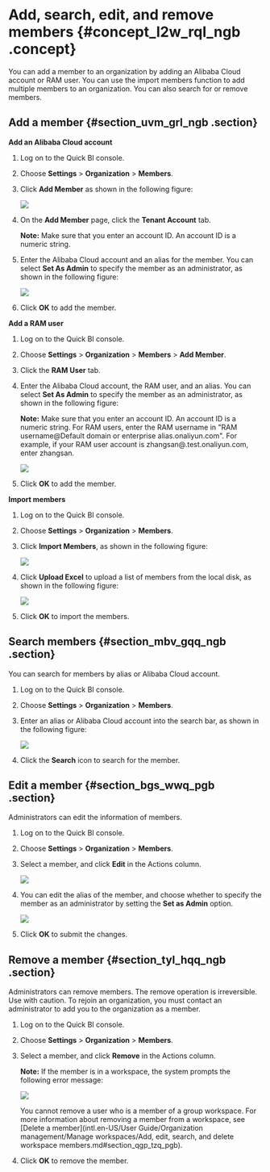 # Add, search, edit, and remove members {#concept_l2w_rql_ngb .concept}

You can add a member to an organization by adding an Alibaba Cloud account or RAM user. You can use the import members function to add multiple members to an organization. You can also search for or remove members.

## Add a member {#section_uvm_grl_ngb .section}

**Add an Alibaba Cloud account** 

1.  Log on to the Quick BI console.
2.  Choose **Settings** \> **Organization** \> **Members**.
3.  Click **Add Member** as shown in the following figure:

    ![](http://static-aliyun-doc.oss-cn-hangzhou.aliyuncs.com/assets/img/115408/155738824745240_en-US.png)

4.  On the **Add Member** page, click the **Tenant Account** tab.

    **Note:** Make sure that you enter an account ID. An account ID is a numeric string.

5.  Enter the Alibaba Cloud account and an alias for the member. You can select **Set As Admin** to specify the member as an administrator, as shown in the following figure:

    ![](http://static-aliyun-doc.oss-cn-hangzhou.aliyuncs.com/assets/img/115408/155738824745241_en-US.png)

6.  Click **OK** to add the member.

**Add a RAM user** 

1.  Log on to the Quick BI console.
2.  Choose **Settings** \> **Organization** \> **Members** \> **Add Member**.
3.  Click the **RAM User** tab.
4.  Enter the Alibaba Cloud account, the RAM user, and an alias. You can select **Set As Admin** to specify the member as an administrator, as shown in the following figure:

    **Note:** Make sure that you enter an account ID. An account ID is a numeric string. For RAM users, enter the RAM username in "RAM username@Default domain or enterprise alias.onaliyun.com". For example, if your RAM user account is zhangsan@.test.onaliyun.com, enter zhangsan.

    ![](http://static-aliyun-doc.oss-cn-hangzhou.aliyuncs.com/assets/img/115408/155738824745242_en-US.png)

5.  Click **OK** to add the member.

**Import members** 

1.  Log on to the Quick BI console.
2.  Choose **Settings** \> **Organization** \> **Members**.
3.  Click **Import Members**, as shown in the following figure:

    ![](http://static-aliyun-doc.oss-cn-hangzhou.aliyuncs.com/assets/img/115408/155738824745243_en-US.png)

4.  Click **Upload Excel** to upload a list of members from the local disk, as shown in the following figure:

    ![](http://static-aliyun-doc.oss-cn-hangzhou.aliyuncs.com/assets/img/115408/155738824745244_en-US.png)

5.  Click **OK** to import the members.

## Search members {#section_mbv_gqq_ngb .section}

You can search for members by alias or Alibaba Cloud account.

1.  Log on to the Quick BI console.
2.  Choose **Settings** \> **Organization** \> **Members**.
3.  Enter an alias or Alibaba Cloud account into the search bar, as shown in the following figure:

    ![](http://static-aliyun-doc.oss-cn-hangzhou.aliyuncs.com/assets/img/115408/155738824845245_en-US.png)

4.  Click the **Search** icon to search for the member.

## Edit a member {#section_bgs_wwq_pgb .section}

Administrators can edit the information of members.

1.  Log on to the Quick BI console.
2.  Choose **Settings** \> **Organization** \> **Members**.
3.  Select a member, and click **Edit** in the Actions column.

    ![](http://static-aliyun-doc.oss-cn-hangzhou.aliyuncs.com/assets/img/115408/155738824845246_en-US.png)

4.  You can edit the alias of the member, and choose whether to specify the member as an administrator by setting the **Set as Admin** option.

    ![](http://static-aliyun-doc.oss-cn-hangzhou.aliyuncs.com/assets/img/115408/155738824845247_en-US.png)

5.  Click **OK** to submit the changes.

## Remove a member {#section_tyl_hqq_ngb .section}

Administrators can remove members. The remove operation is irreversible. Use with caution. To rejoin an organization, you must contact an administrator to add you to the organization as a member.

1.  Log on to the Quick BI console.
2.  Choose **Settings** \> **Organization** \> **Members**.
3.  Select a member, and click **Remove** in the Actions column.

    **Note:** If the member is in a workspace, the system prompts the following error message:

    ![](http://static-aliyun-doc.oss-cn-hangzhou.aliyuncs.com/assets/img/115408/155738824841187_en-US.png)

    You cannot remove a user who is a member of a group workspace. For more information about removing a member from a workspace, see [Delete a member](intl.en-US/User Guide/Organization management/Manage workspaces/Add, edit, search, and delete workspace members.md#section_qgp_tzq_pgb).

4.  Click **OK** to remove the member.

